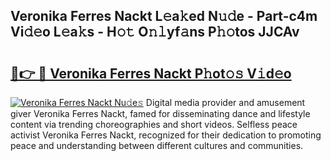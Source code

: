 ## Veronika Ferres Nackt L𝚎a𝚔ed N𝚞𝚍e - Part-c4m Vi𝚍𝚎o L𝚎a𝚔s - H𝚘𝚝 O𝚗𝚕yf𝚊ns P𝚑𝚘tos JJCAv

# <h2><a href="http://kf3a07.oniu.top/?m=Veronika+Ferres+Nackt">🔗👉 🔴 Veronika Ferres Nackt P𝚑ot𝚘𝚜 V𝚒d𝚎o</a></h2>

[![Veronika Ferres Nackt Nu𝚍e𝚜](https://i.imgur.com/0qMVB7G.gif)](http://kf3a07.oniu.top/?m=Veronika+Ferres+Nackt)
Digital media provider and amusement giver Veronika Ferres Nackt, famed for disseminating dance and lifestyle content via trending choreographies and short videos. Selfless peace activist Veronika Ferres Nackt, recognized for their dedication to promoting peace and understanding between different cultures and communities.  
